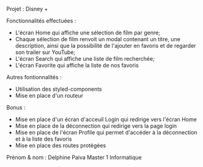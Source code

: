 Projet : Disney +

Fonctionnalités effectuées : 
- L'écran Home qui affiche une sélection de film par genre;
- Chaque sélection de film renvoit un modal contenant un titre, une description, ainsi que la possibilité de l'ajouter en favoris et de regarder son trailer sur YouTube;
- L'écran Search qui affiche une liste de film recherchée;
- L'écran Favorite qui affiche la liste de nos favoris

Autres fontionnalités :
- Utilisation des styled-components
- Mise en place d'un routeur 

Bonus :
- Mise en place d'un écran d'acceuil Login qui redirige vers l'écran Home 
- Mise en place de la déconnection qui redirige vers la page login
- Mise en place de l'écran Profile qui permet d'accéder à la déconnection et à la liste des favoris
- Mise en place des routes protégées

Prénom & nom : Delphine Paiva
Master 1 Informatique
